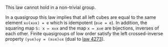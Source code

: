 This law cannot hold in a non-trivial group.

In a quasigroup this law implies that all left cubes are equal to the same element `x◇(x◇x) = e` which is idempotent (`e◇e = e`).  In addition, the squaring map `S: x ↦ x◇x` and the map `x ↦ x◇e` are bijections, inverses of each other.  Finite quasigroups of low order satisfy the left crossed-inverse property `(y◇x)◇y = (x◇x)◇x` (dual to [law 4273](https://teorth.github.io/equational_theories/implications/?4273)).

